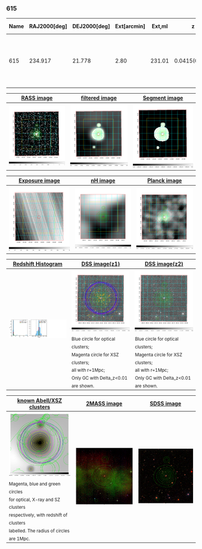 <div STYLE="page-break-after: always;"></div>

### 615

|Name|RAJ2000[deg]|DEJ2000[deg] |Ext[arcmin]| Ext,ml | z | z_src| C|GC(XSZ,Delta_z<0.01)| GC(OPT,Delta_z<0.01)|GC| R_sig[arcmin] | R500[arcmin] | R500[Mpc]| CRsig[c/s] | CR500[c/s] |L500[1E44 erg/s]|F500[1E-12 erg/s/cm^2]| M500[1E14 Msun]|Tx[keV]|Cnt_sig|Beta|Rc[arcmin]|Comment|Alias|
|---|---|---|---|---|---|------|---|--------|---------|----------|---|---|---|---|---|---|---|---|---|---|---|---|---|---|
|615| 234.917| 21.778| 2.80| 231.01| 0.0415(0.005)| z1, z_xsz| B| L03, MCXC, PSZ2, Tar, XB| A, N, W| A, F20, L03, MCXC, N, PSZ2, Tar, W, XB| 45.550| 18.466| 0.908| 1.244(0.135)| 1.133(0.123)| 0.809(0.054)| 20.108(1.347)| 2.21(0.07)| 3.54(0.08)| 456.9| 0.505(-0.004+0.007)| 2.046(-0.109+0.141)| -| k354|

|[RASS image](../image/615/615_img.pdf)|[filtered image](../image/615/615_fil.pdf)|[Segment image](../image/615/615_seg.pdf)|
|-------------------|--------------------|-------------------|
| <img src="../image/615/615_img.png" width="300">  | <img src="../image/615/615_fil.png" width="300">   | <img src="../image/615/615_seg.png" width="300">  |

|[Exposure image](../image/615/615_mex.pdf)| [nH image](../image/615/615_nh.pdf)| [Planck image](../image/615/615_p.pdf)|
|-------------------|--------------------|-------------------|
|<img src="../image/615/615_mex.png" width="300">   | <img src="../image/615/615_nh.png" width="300">    | <img src="../image/615/615_p.png" width="300"> |

|[Redshift Histogram](../image/615/615_zg.pdf) | [DSS image(z1)](../image/615/615_dss_z1.pdf)      |  [DSS image(z2)](../image/615/615_dss_z2.pdf)    |
|-------------------|--------------------|-------------------|
|<img src="../image/615/615_zg.png" width="300"> |<img src="../image/615/615_dss_z1.png" width="300"> <sub><br>Blue circle for optical clusters; <br>Magenta circle for XSZ clusters; <br>all with r=1Mpc; <br>Only GC with Delta_z<0.01 are shown. </sub>| <img src="../image/615/615_dss_z2.png" width="300"><sub><br>Blue circle for optical clusters; <br>Magenta circle for XSZ clusters; <br>all with r=1Mpc; <br>Only GC with Delta_z<0.01 are shown. </sub> |

|[known Abell/XSZ clusters](../image/615/615_gc.pdf) | [2MASS image](../image/615/615_2mass.pdf)      |[SDSS image](../image/615/615_sdss.pdf)   |
|-------------------|-------------------|-------------------|
|<img src=../image/615/615_gc.png width="300"> <br><sub>Magenta, blue and green circles <br>for optical, X-ray and SZ clusters <br>respectively, with redshift of clusters <br>labelled. The radius of circles <br>are 1Mpc.</sub>|<img src="../image/615/615_2mass.png" width="300">  | <img src="../image/615/615_sdss.png" width="300">  |





